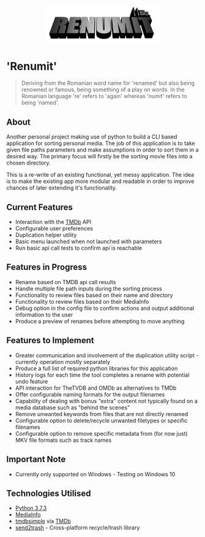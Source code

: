 <p align="center"><img src="https://github.com/henrybkr/renumit/blob/master/data/logo.png" width="300"></p>

# 'Renumit'
> Deriving from the Romanian word name for 'renamed' but also being renowned or famous, being something of a play on words. In the Romanian language 're' refers to 'again' whereas 'numit' refers to being 'named'.

## About

Another personal project making use of python to build a CLI based application for sorting personal media. The job of this application is to take given file paths parameters and make assumptions in order to sort them in a desired way. The primary focus will firstly be the sorting movie files into a chosen directory.

This is a re-write of an existing functional, yet messy application. The idea is to make the existing app more modular and readable in order to improve chances of later extending it's functionality.

## Current Features
* Interaction with the [TMDb](https://www.themoviedb.org/) API
* Configurable user preferences
* Duplication helper utility
* Basic menu launched when not launched with parameters
* Run basic api call tests to confirm api is reachable

## Features in Progress
* Rename based on TMDB api call results
* Handle multiple file path inputs during the sorting process
* Functionality to review files based on their name and directory
* Functionality to review files based on their MediaInfo
* Debug option in the config file to confirm actions and output additional information to the user
* Produce a preview of renames before attempting to move anything

## Features to Implement
* Greater communication and involvement of the duplication utility script - currently operation mostly separately
* Produce a full list of required python libraries for this application
* History logs for each time the tool completes a rename with potential undo feature
* API interaction for TheTVDB and OMDb as alternatives to TMDb
* Offer configurable naming formats for the output filenames
* Capability of dealing with bonus "extra" content not typically found on a media database such as "behind the scenes"
* Remove unwanted keywords from files that are not directly renamed
* Configurable option to delete/recycle unwanted filetypes or specific filenames
* Configurable option to remove specific metadata from (for now just) MKV file formats such as track names

## Important Note
* Currently only supported on Windows - Testing on Windows 10

## Technologies Utilised
* [Python 3.7.3](https://www.python.org/)
* [MediaInfo](https://mediaarea.net/)
* [tmdbsimple](https://github.com/celiao/tmdbsimple) via [TMDb](https://www.themoviedb.org/)
* [send2trash](https://github.com/hsoft/send2trash) - Cross-platform recycle/trash library